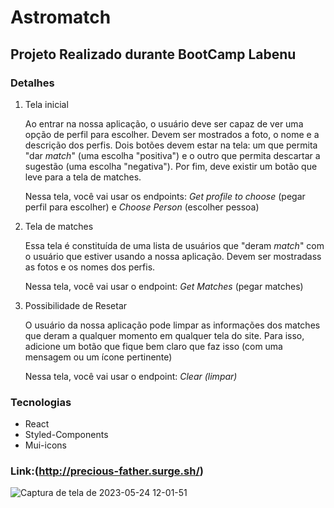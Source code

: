 # Astromatch 

## Projeto Realizado durante BootCamp Labenu


### Detalhes

1. Tela inicial
    
    Ao entrar na nossa aplicação, o usuário deve ser capaz de ver uma opção de perfil para escolher. Devem ser mostrados a foto, o nome e a descrição dos perfis. Dois botões devem estar na tela: um que permita "dar *match*" (uma escolha "positiva") e o outro que permita descartar a sugestão (uma escolha "negativa"). Por fim, deve existir um botão que leve para a tela de matches.
    
    Nessa tela, você vai usar os endpoints: *Get profile to choose* (pegar perfil para escolher) e  *Choose Person* (escolher pessoa)

2. Tela de matches
    
    Essa tela é constituída de uma lista de usuários que "deram *match*" com o usuário que estiver usando a nossa aplicação. Devem ser mostradass as fotos e os nomes dos perfis. 
    
    Nessa tela, você vai usar o endpoint: *Get Matches* (pegar matches)

3. Possibilidade de Resetar
    
    O usuário da nossa aplicação pode limpar as informações dos matches que deram a qualquer momento em qualquer tela do site. Para isso, adicione um botão que fique bem claro que faz isso (com uma mensagem ou um ícone pertinente)
    
    Nessa tela, você vai usar o endpoint: *Clear (limpar)*



### Tecnologias
+ React
+ Styled-Components
+ Mui-icons

### Link:(http://precious-father.surge.sh/)
![Captura de tela de 2023-05-24 12-01-51](https://github.com/EwertonFS/Front-Astromatch/assets/94709800/a90dc9ad-5592-4d20-9c3a-badc94a45ec8)
